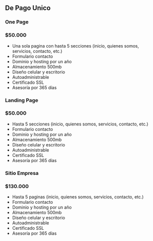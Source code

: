 ## De Pago Unico
### One Page
### $50.000
- Una sola  pagina con hasta 5 secciones (inicio, quienes somos, servicios, contacto, etc.)
- Formulario contacto
- Dominio y hosting por un año
- Almacenamiento 500mb
- Diseño celular y escritorio
- Autoadministrable
- Certificado SSL
- Asesoría por 365 días

### Landing Page
### $50.000
- Hasta 5 secciones (inicio, quienes somos, servicios, contacto, etc.)
- Formulario contacto
- Dominio y hosting por un año
- Almacenamiento 500mb
- Diseño celular y escritorio
- Autoadministrable
- Certificado SSL
- Asesoría por 365 días
### Sitio Empresa
### $130.000
- Hasta 5 paginas (inicio, quienes somos, servicios, contacto, etc.)
- Formulario contacto
- Dominio y hosting por un año
- Almacenamiento 500mb
- Diseño celular y escritorio
- Autoadministrable
- Certificado SSL
- Asesoría por 365 días